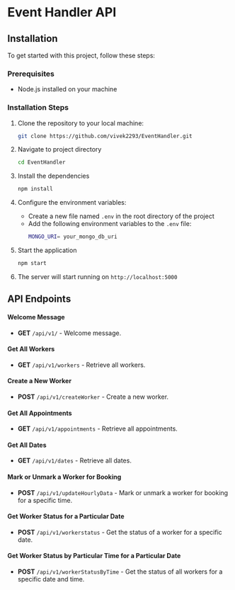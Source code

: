 # Event Handler API

## Installation

To get started with this project, follow these steps:

### Prerequisites

- Node.js installed on your machine

### Installation Steps

1. Clone the repository to your local machine:
   ```bash
   git clone https://github.com/vivek2293/EventHandler.git
   ```

2. Navigate to project directory
    ```bash
    cd EventHandler
    ```

3. Install the dependencies
    ```bash
    npm install
    ```

4. Configure the environment variables:
    - Create a new file named `.env` in the root directory of the project
    - Add the following environment variables to the `.env` file:
      ```bash
      MONGO_URI= your_mongo_db_uri
      ```

5. Start the application
    ```bash
    npm start
    ```

6. The server will start running on `http://localhost:5000`


## API Endpoints

#### Welcome Message

- **GET** `/api/v1/` - Welcome message.

#### Get All Workers

- **GET** `/api/v1/workers` - Retrieve all workers.

#### Create a New Worker

- **POST** `/api/v1/createWorker` - Create a new worker.

#### Get All Appointments

- **GET** `/api/v1/appointments` - Retrieve all appointments.

#### Get All Dates

- **GET** `/api/v1/dates` - Retrieve all dates.

#### Mark or Unmark a Worker for Booking

- **POST** `/api/v1/updateHourlyData` - Mark or unmark a worker for booking for a specific time.

#### Get Worker Status for a Particular Date

- **POST** `/api/v1/workerstatus` - Get the status of a worker for a specific date.

#### Get Worker Status by Particular Time for a Particular Date

- **POST** `/api/v1/workerStatusByTime` - Get the status of all workers for a specific date and time.
